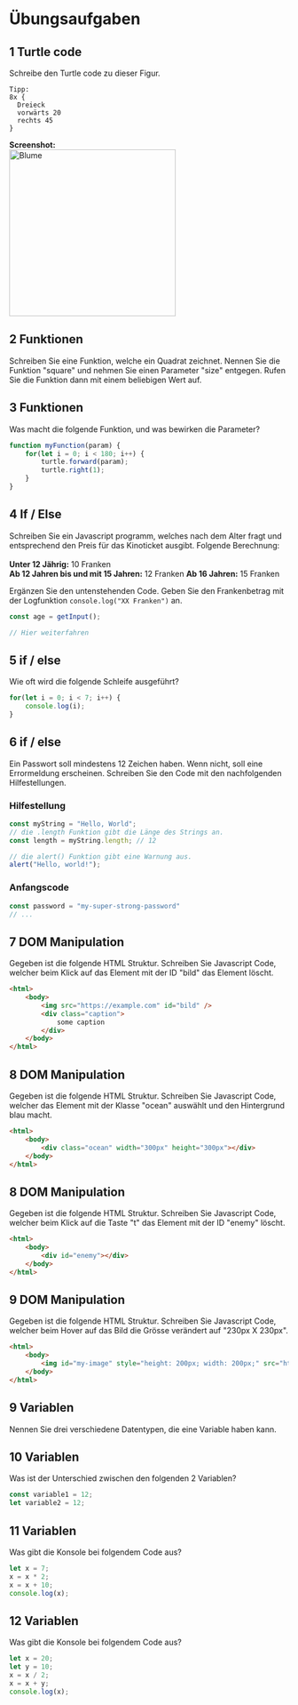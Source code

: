 # Übungsaufgaben

## 1 Turtle code
Schreibe den Turtle code zu dieser Figur.<br>

```
Tipp:
8x {
  Dreieck
  vorwärts 20
  rechts 45
}
```


**Screenshot:**  
<img src="images/circle-of-triangles.png" alt="Blume" width="300px">

## 2 Funktionen
Schreiben Sie eine Funktion, welche ein Quadrat zeichnet. Nennen Sie die Funktion "square" und nehmen Sie einen Parameter "size" entgegen. Rufen Sie die Funktion dann mit einem beliebigen Wert auf.

## 3 Funktionen
Was macht die folgende Funktion, und was bewirken die Parameter?
```javascript
function myFunction(param) {
    for(let i = 0; i < 180; i++) {
        turtle.forward(param);
        turtle.right(1);
    }
}
```

## 4 If / Else
Schreiben Sie ein Javascript programm, welches nach dem Alter fragt und entsprechend den Preis für das Kinoticket ausgibt. Folgende Berechnung:<br><br>
**Unter 12 Jährig:** 10 Franken<br>
**Ab 12 Jahren bis und mit 15 Jahren:** 12 Franken
**Ab 16 Jahren:** 15 Franken<br>

Ergänzen Sie den untenstehenden Code. Geben Sie den Frankenbetrag mit der Logfunktion `console.log("XX Franken")` an.

```javascript
const age = getInput();

// Hier weiterfahren
```

## 5 if / else
Wie oft wird die folgende Schleife ausgeführt?
```javascript
for(let i = 0; i < 7; i++) {
    console.log(i);
}
```

## 6 if / else
Ein Passwort soll mindestens 12 Zeichen haben. Wenn nicht, soll eine Errormeldung erscheinen. Schreiben Sie den Code mit den nachfolgenden Hilfestellungen.

### Hilfestellung
```javascript
const myString = "Hello, World";
// die .length Funktion gibt die Länge des Strings an.
const length = myString.length; // 12

// die alert() Funktion gibt eine Warnung aus.
alert("Hello, world!");
```

### Anfangscode
```javascript
const password = "my-super-strong-password"
// ...
```

## 7 DOM Manipulation
Gegeben ist die folgende HTML Struktur. Schreiben Sie Javascript Code, welcher beim Klick auf das Element mit der ID "bild" das Element löscht.

```html
<html>
    <body>
        <img src="https://example.com" id="bild" />
        <div class="caption">
            some caption
        </div>
    </body>
</html>
```

## 8 DOM Manipulation
Gegeben ist die folgende HTML Struktur. Schreiben Sie Javascript Code, welcher das Element mit der Klasse "ocean" auswählt und den Hintergrund blau macht.
```html
<html>
    <body>
        <div class="ocean" width="300px" height="300px"></div>
    </body>
</html>
```

## 8 DOM Manipulation
Gegeben ist die folgende HTML Struktur. Schreiben Sie Javascript Code, welcher beim Klick auf die Taste "t" das Element mit der ID "enemy" löscht.
```html
<html>
    <body>
        <div id="enemy"></div>
    </body>
</html>
```

## 9 DOM Manipulation
Gegeben ist die folgende HTML Struktur. Schreiben Sie Javascript Code, welcher beim Hover auf das Bild die Grösse verändert auf "230px X 230px".

```html
<html>
    <body>
        <img id="my-image" style="height: 200px; width: 200px;" src="https://example.com" />
    </body>
</html>
```

## 9 Variablen
Nennen Sie drei verschiedene Datentypen, die eine Variable haben kann.

## 10 Variablen
Was ist der Unterschied zwischen den folgenden 2 Variablen?
```javascript
const variable1 = 12;
let variable2 = 12;
```

## 11 Variablen
Was gibt die Konsole bei folgendem Code aus?
```javascript
let x = 7;
x = x * 2;
x = x + 10;
console.log(x);
```

## 12 Variablen
Was gibt die Konsole bei folgendem Code aus?
```javascript
let x = 20;
let y = 10;
x = x / 2;
x = x + y;
console.log(x);
```